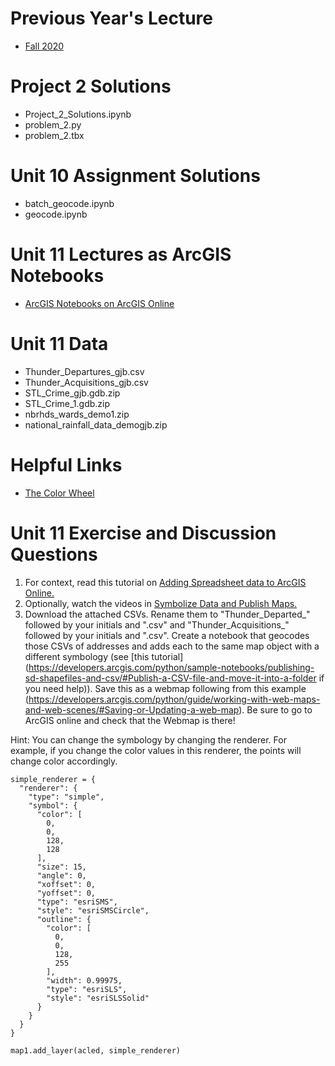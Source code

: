 # Previous Year's Lecture
- [Fall 2020](https://slu.zoom.us/rec/share/OYxYPZzy_TpNM1QVYzBIRZOVcuzdTOrbbV_q4x5kbctsg7dP2JlGXQLf_Uebk-f7.kxUonORNQubTQrjf?startTime=1603917998000)

# Project 2 Solutions
- Project_2_Solutions.ipynb
- problem_2.py
- problem_2.tbx 

# Unit 10 Assignment Solutions
- batch_geocode.ipynb
- geocode.ipynb

# Unit 11 Lectures as ArcGIS Notebooks
- [ArcGIS Notebooks on ArcGIS Online](https://slustl.maps.arcgis.com/home/group.html?id=b3d8431a10c64970b43e4ff59dd083d6#overview)

# Unit 11 Data
- Thunder_Departures_gjb.csv
- Thunder_Acquisitions_gjb.csv
- STL_Crime_gjb.gdb.zip
- STL_Crime_1.gdb.zip
- nbrhds_wards_demo1.zip
- national_rainfall_data_demogjb.zip 

# Helpful Links
- [The Color Wheel](https://www.colorspire.com/rgb-color-wheel/)

# Unit 11 Exercise and Discussion Questions 
1. For context, read this tutorial on [Adding Spreadsheet data to ArcGIS Online.](https://www.esri.com/arcgis-blog/products/arcgis-online/data-management/add-spreadsheet-data-to-arcgis-online/)
2. Optionally, watch the videos in [Symbolize Data and Publish Maps.](https://learn.arcgis.com/en/paths/symbolize-data-and-publish-maps/)
3. Download the attached CSVs. Rename them to "Thunder_Departed_" followed by your initials and ".csv" and "Thunder_Acquisitions_" followed by your initials and ".csv". Create a notebook that geocodes those CSVs of addresses and adds each to the same map object with a different symbology (see [this tutorial](https://developers.arcgis.com/python/sample-notebooks/publishing-sd-shapefiles-and-csv/#Publish-a-CSV-file-and-move-it-into-a-folder if you need help)). Save this as a webmap following from this example (https://developers.arcgis.com/python/guide/working-with-web-maps-and-web-scenes/#Saving-or-Updating-a-web-map). Be sure to go to ArcGIS online and check that the Webmap is there!

Hint: You can change the symbology by changing the renderer. For example, if you change the color values in this renderer, the points will change color accordingly.

```
simple_renderer = {
  "renderer": {
    "type": "simple",
    "symbol": {
      "color": [
        0,
        0,
        128,
        128
      ],
      "size": 15,
      "angle": 0,
      "xoffset": 0,
      "yoffset": 0,
      "type": "esriSMS",
      "style": "esriSMSCircle",
      "outline": {
        "color": [
          0,
          0,
          128,
          255
        ],
        "width": 0.99975,
        "type": "esriSLS",
        "style": "esriSLSSolid"
      }
    }
  }
}

map1.add_layer(acled, simple_renderer)
```

